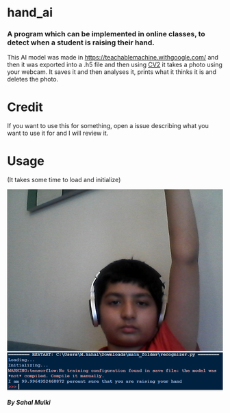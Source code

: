 # hand_ai
### A program which can be implemented in online classes, to detect when a student is raising their hand.

This AI model was made in https://teachablemachine.withgoogle.com/ and then it was exported
into a .h5 file and then using [CV2](https://pypi.org/project/opencv-python/) it takes a photo
using your webcam. It saves it and then analyses it, prints what it thinks it is and deletes the photo.

# Credit

If you want to use this for something, open a issue describing what you want to use it for and I will review it.

# Usage

(It takes some time to load and initialize)

![IMAGE](https://raw.githubusercontent.com/lepythoner/hand_ai/master/images/cv.jpg)
![IMAGE2](https://raw.githubusercontent.com/lepythoner/hand_ai/master/images/Capture.PNG)

_**By Sahal Mulki**_
